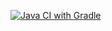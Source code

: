 [![Java CI with Gradle](https://github.com/OlegShestakow/work4Avto/actions/workflows/gradle.yml/badge.svg)](https://github.com/OlegShestakow/work4Avto/actions/workflows/gradle.yml)
